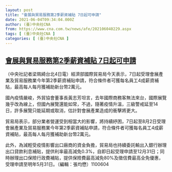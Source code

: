```yaml
---
layout: post
title: "會展與貿易服務第2季薪資補貼 7日起可申請"
date: 2021-06-04T09:34:04.000Z
author: (臺)中央社CNA
from: https://www.cna.com.tw/news/afe/202106040229.aspx
tags: [ (臺)中央社CNA ]
categories: [ (臺)中央社CNA ]
---
```

<!--1622799244000-->
[會展與貿易服務第2季薪資補貼 7日起可申請](https://www.cna.com.tw/news/afe/202106040229.aspx)
------

<div>
<div></div><div class="paragraph"><p>（中央社記者梁珮綺台北4日電）經濟部國際貿易局今天表示，7日起受理會展產業及貿易服務業今年第2季薪資補貼申請，符合條件者可獲每名員工4成薪資補貼，最高每人每月獲補助新台幣2萬元。</p><p>國內疫情嚴峻，外貿協會董事長黃志芳坦言，去年國際商務客無法來台，國際展覽幾乎改為線上，但國內展覽還能如常，不過，隨著疫情升溫，三級警戒延至14 日，許多展覽只能延期或取消，估計對會展產業造成的衝擊將更大。</p><p>貿易局表示，部分業者營運受到相當大的影響，將持續紓困，7日起至8月2日受理會展產業及貿易服務業今年第2季薪資補貼申請，符合條件者可獲每名員工4成薪資補貼，最高每人每月獲補助新台幣2萬元。</p><p>此外，為減輕受疫情影響出口廠商的資金負擔，貿易局也持續委託輸出入銀行辦理出口貸款利息補貼，提供利率最高減免0.3%，自即日起受理申請至12月31日；同時辦理出口保險行政費補貼，提供保險費最高減免80%及徵信費最高全免優惠，受理申請至明年5月31日。（編輯：張均懋）1100604</p></div>
</div>
